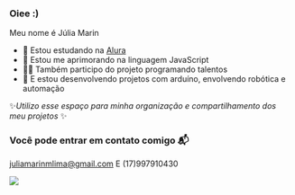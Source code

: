 ### Oiee :)

Meu nome é Júlia Marin

- 💜 Estou estudando na [Alura](http://www.alura.com.br) 
- 🎨 Estou me aprimorando na linguagem JavaScript 
- 👩‍💻 Também participo do projeto programando talentos
- 🤖 E estou desenvolvendo projetos com arduíno, envolvendo robótica e automação 

✨*Utilizo esse espaço para minha organização e compartilhamento dos meu projetos* ✨

### Você pode entrar em contato comigo 📬

[juliamarinmlima@gmail.com](juliamarinmlima@gmail.com)
 E (17)997910430

![](https://media4.giphy.com/media/JIX9t2j0ZTN9S/giphy.webp?cid=790b7611va9lebc2uy0addxj3pgqddlscoyo7v4w2wxbgdzn&ep=v1_gifs_search&rid=giphy.webp&ct=g)
